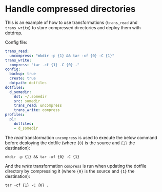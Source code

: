# Handle compressed directories

This is an example of how to use transformations (`trans_read` and `trans_write`) to store
compressed directories and deploy them with dotdrop.

Config file:
```yaml
trans_read:
  uncompress: "mkdir -p {1} && tar -xf {0} -C {1}"
trans_write:
  compress: "tar -cf {1} -C {0} ."
config:
  backup: true
  create: true
  dotpath: dotfiles
dotfiles:
  d_somedir:
    dst: ~/.somedir
    src: somedir
    trans_read: uncompress
    trans_write: compress
profiles:
  p1:
    dotfiles:
    - d_somedir
```

The *read* transformation `uncompress` is used to execute the below command before deploying the dotfile (where `{0}` is the source and `{1}` the destination):
```
mkdir -p {1} && tar -xf {0} -C {1}
```

And the *write* transformation `compress` is run when updating the dotfile directory by compressing it (where `{0}` is the source and `{1}` the destination):
```
tar -cf {1} -C {0} .
```
